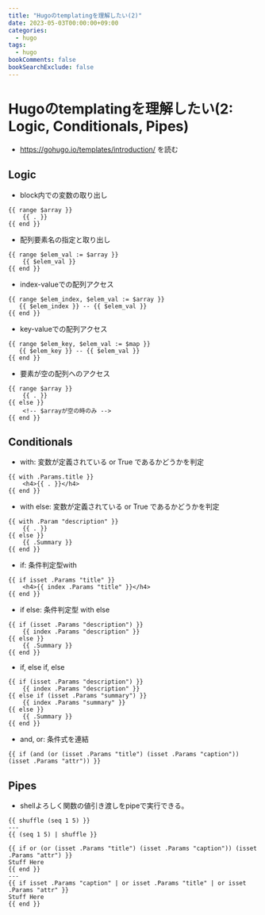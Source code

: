 ```yaml
---
title: "Hugoのtemplatingを理解したい(2)"
date: 2023-05-03T00:00:00+09:00
categories:
  - hugo
tags:
  - hugo
bookComments: false
bookSearchExclude: false
---
```


# Hugoのtemplatingを理解したい(2: Logic, Conditionals, Pipes)
- https://gohugo.io/templates/introduction/ を読む

## Logic
- block内での変数の取り出し
```
{{ range $array }}
    {{ . }}
{{ end }}
```

- 配列要素名の指定と取り出し
```
{{ range $elem_val := $array }}
    {{ $elem_val }}
{{ end }}
```

- index-valueでの配列アクセス
```
{{ range $elem_index, $elem_val := $array }}
   {{ $elem_index }} -- {{ $elem_val }}
{{ end }}
```

- key-valueでの配列アクセス
```
{{ range $elem_key, $elem_val := $map }}
   {{ $elem_key }} -- {{ $elem_val }}
{{ end }}
```

- 要素が空の配列へのアクセス
```
{{ range $array }}
    {{ . }}
{{ else }}
    <!-- $arrayが空の時のみ -->
{{ end }}
```

## Conditionals 
- with: 変数が定義されている or True であるかどうかを判定
```
{{ with .Params.title }}
    <h4>{{ . }}</h4>
{{ end }}
```

- with else: 変数が定義されている or True であるかどうかを判定
```
{{ with .Param "description" }}
    {{ . }}
{{ else }}
    {{ .Summary }}
{{ end }}
```

- if: 条件判定型with
```
{{ if isset .Params "title" }}
    <h4>{{ index .Params "title" }}</h4>
{{ end }}
```

- if else: 条件判定型 with else
```
{{ if (isset .Params "description") }}
    {{ index .Params "description" }}
{{ else }}
    {{ .Summary }}
{{ end }}
```

- if, else if, else
```
{{ if (isset .Params "description") }}
    {{ index .Params "description" }}
{{ else if (isset .Params "summary") }}
    {{ index .Params "summary" }}
{{ else }}
    {{ .Summary }}
{{ end }}
```

- and, or: 条件式を連結
```
{{ if (and (or (isset .Params "title") (isset .Params "caption")) (isset .Params "attr")) }}
```

## Pipes
- shellよろしく関数の値引き渡しをpipeで実行できる。
```
{{ shuffle (seq 1 5) }}
---
{{ (seq 1 5) | shuffle }}
```

```
{{ if or (or (isset .Params "title") (isset .Params "caption")) (isset .Params "attr") }}
Stuff Here
{{ end }}
---
{{ if isset .Params "caption" | or isset .Params "title" | or isset .Params "attr" }}
Stuff Here
{{ end }}
```